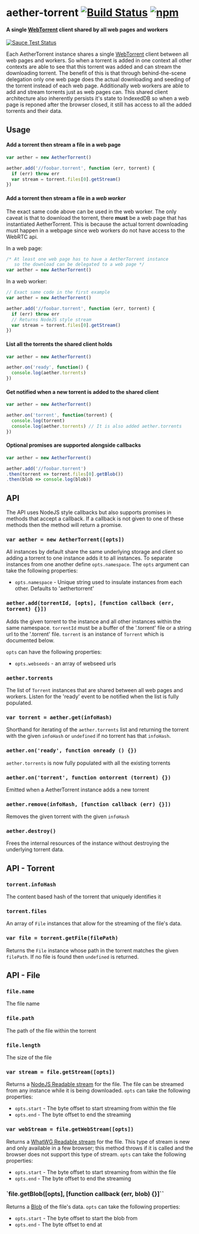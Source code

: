 # aether-torrent [![Build Status](https://travis-ci.org/xuset/aether-torrent.svg?branch=master)](https://travis-ci.org/xuset/aether-torrent) [![npm](https://img.shields.io/npm/v/aether-torrent.svg)](https://npmjs.org/package/aether-torrent)

#### A single [WebTorrent](https://webtorrent.io/) client shared by all web pages and workers

[![Sauce Test Status](https://saucelabs.com/browser-matrix/xuset-perma-torrent.svg)](https://saucelabs.com/u/xuset-perma-torrent)

Each AetherTorrent instance shares a single [WebTorrent](https://webtorrent.io/) client between all web pages and workers. So when a torrent is added in one context all other contexts are able to see that this torrent was added and can stream the downloading torrent. The benefit of this is that through behind-the-scene delegation only one web page does the actual downloading and seeding of the torrent instead of each web page. Additionally web workers are able to add and stream torrents just as web pages can. This shared client architecture also inherently persists it's state to IndexedDB so when a web page is reponed after the browser closed, it still has access to all the added torrents and their data.

## Usage

#### Add a torrent then stream a file in a web page

```js
var aether = new AetherTorrent()

aether.add('//foobar.torrent', function (err, torrent) {
  if (err) throw err
  var stream = torrent.files[0].getStream()
})
```

#### Add a torrent then stream a file in a *web worker*

The exact same code above can be used in the web worker. The only caveat is that to download the torrent, there **must** be a web page that has instantiated AetherTorrent. This is because the actual torrent downloading must happen in a webpage since web workers do not have access to the WebRTC api.

In a web page:
```js
/* At least one web page has to have a AetherTorrent instance
   so the download can be delegated to a web page */
var aether = new AetherTorrent()
```

In a web worker:
```js
// Exact same code in the first example
var aether = new AetherTorrent()

aether.add('//foobar.torrent', function (err, torrent) {
  if (err) throw err
  // Returns NodeJS style stream
  var stream = torrent.files[0].getStream()
})
```

#### List all the torrents the shared client holds

```js
var aether = new AetherTorrent()

aether.on('ready', function() {
  console.log(aether.torrents)
})
```

#### Get notified when a new torrent is added to the shared client

```js
var aether = new AetherTorrent()

aether.on('torrent', function(torrent) {
  console.log(torrent)
  console.log(aether.torrents) // It is also added aether.torrents
})
```

#### Optional promises are supported alongside callbacks
```js
var aether = new AetherTorrent()

aether.add('//foobar.torrent')
.then(torrent => torrent.files[0].getBlob())
.then(blob => console.log(blob))
```

## API

The API uses NodeJS style callbacks but also supports promises in methods that accept a callback. If a callback is not given to one of these methods then the method will return a promise.

### `var aether = new AetherTorrent([opts])`

All instances by default share the same underlying storage and client so adding a torrent to one instance adds it to all instances. To separate instances from one another define `opts.namespace`. The `opts` argument can take the following properties:

 * `opts.namespace` - Unique string used to insulate instances from each other. Defaults to 'aethertorrent'

### `aether.add(torrentId, [opts], [function callback (err, torrent) {}])`

Adds the given torrent to the instance and all other instances within the same namespace. `torrentId` must be a buffer of the '.torrent' file or a string url to the '.torrent' file. `torrent` is an instance of `Torrent` which is documented below.

`opts` can have the following properties:

* `opts.webseeds` - an array of webseed urls

### `aether.torrents`

The list of `Torrent` instances that are shared between all web pages and workers. Listen for the 'ready' event to be notified when the list is fully populated.


### `var torrent = aether.get(infoHash)`

Shorthand for iterating of the `aether.torrents` list and returning the torrent with the given `infoHash` or `undefined` if no torrent has that `infoHash`.

### `aether.on('ready', function onready () {})`

  `aether.torrents` is now fully populated with all the existing torrents

### `aether.on('torrent', function ontorrent (torrent) {})`

  Emitted when a AetherTorrent instance adds a new torrent

### `aether.remove(infoHash, [function callback (err) {}])`

Removes the given torrent with the given `infoHash`

### `aether.destroy()`

Frees the internal resources of the instance without destroying the underlying torrent data.

## API - Torrent

### `torrent.infoHash`

The content based hash of the torrent that uniquely identifies it

### `torrent.files`

An array of `File` instances that allow for the streaming of the file's data.

### `var file = torrent.getFile(filePath)`

Returns the `File` instance whose path in the torrent matches the given `filePath`. If no file is found then `undefined` is returned.

## API - File

### `file.name`

The file name

### `file.path`

The path of the file within the torrent

### `file.length`

The size of the file

### `var stream = file.getStream([opts])`

Returns a [NodeJS Readable stream](https://nodejs.org/api/stream.html#stream_readable_streams) for the file. The file can be streamed from any instance while it is being downloaded. `opts` can take the following properties:

* `opts.start` - The byte offset to start streaming from within the file
* `opts.end` - The byte offset to end the streaming

### `var webStream = file.getWebStream([opts])`

Returns a [WhatWG Readable stream](https://streams.spec.whatwg.org/) for the file. This type of stream is new and only available in a few browser; this method throws if it is called and the browser does not support this type of stream. `opts` can take the following properties:

* `opts.start` - The byte offset to start streaming from within the file
* `opts.end` - The byte offset to end the streaming

### `file.getBlob([opts], [function callback (err, blob) {}]``

  Returns a [Blob](https://developer.mozilla.org/en-US/docs/Web/API/Blob) of the file's data. `opts` can take the following properties:

  * `opts.start` - The byte offset to start the blob from
  * `opts.end` - The byte offset to end at
